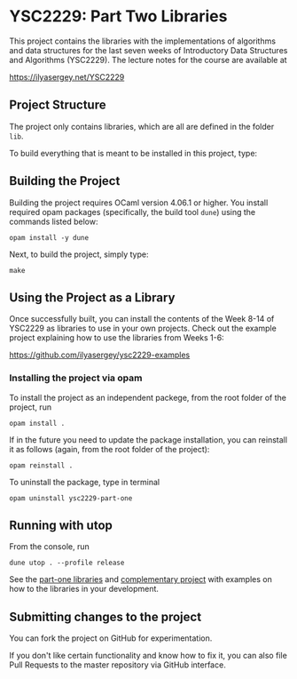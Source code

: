 # YSC2229: Part Two Libraries

This project contains the libraries with the implementations of
algorithms and data structures for the last seven weeks of Introductory
Data Structures and Algorithms (YSC2229). The lecture notes for the
course are available at

https://ilyasergey.net/YSC2229

## Project Structure 

The project only contains libraries, which are all are defined in
the folder `lib`.

To build everything that is meant to be installed in this project,
type:

## Building the Project

Building the project requires OCaml version 4.06.1 or higher. You
install required opam packages (specifically, the build tool `dune`)
using the commands listed below:

```
opam install -y dune
```

Next, to build the project, simply type:

```
make
```

## Using the Project as a Library

Once successfully built, you can install the contents of the Week 8-14
of YSC2229 as libraries to use in your own projects. Check out the
example project explaining how to use the libraries from Weeks 1-6:

https://github.com/ilyasergey/ysc2229-examples

### Installing the project via opam

To install the project as an independent packege, from the root folder
of the project, run

```
opam install .
```

If in the future you need to update the package installation, you can
reinstall it as follows (again, from the root folder of the project):

```
opam reinstall .
```

To uninstall the package, type in terminal

```
opam uninstall ysc2229-part-one
```

## Running with utop

From the console, run

```
dune utop . --profile release
```

See the
[part-one libraries](https://github.com/ilyasergey/ysc2229-examples)
and
[complementary project](https://github.com/ilyasergey/ysc2229-examples)
with examples on how to the libraries in your development.

## Submitting changes to the project

You can fork the project on GitHub for experimentation.

If you don't like certain functionality and know how to fix it, you
can also file Pull Requests to the master repository via GitHub
interface.
